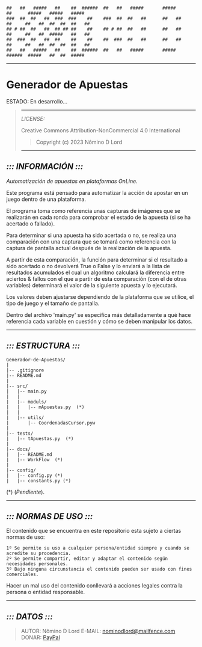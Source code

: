 ```
##   ##   #####   ##    ##  ######  ##   ##   #####       #####        ##      #####   #####   #####  
###  ##  ##   ##  ###  ###    ##    ###  ##  ##   ##      ##   ##      ##     ##   ##  ##  ##  ##   ##
## # ##  ##   ##  ## ## ##    ##    ## # ##  ##   ##      ##   ##      ##     ##   ##  #####   ##   ##
##  ###  ##   ##  ##    ##    ##    ##  ###  ##   ##      ##   ##      ##     ##   ##  ##  ##  ##   ##
##   ##   #####   ##    ##  ######  ##   ##   #####       #####        ######  #####   ##  ##  #####  
```
---

# Generador de Apuestas

ESTADO: En desarrollo...

> ---
> *LICENSE:*
>
> Creative Commons Attribution-NonCommercial 4.0 International
> > Copyright (c) 2023 Nômino D Lord
>
> ---

## ***::: INFORMACIÓN :::***

*Automatización de apuestas en plataformas OnLine.*

Este programa está pensado para automatizar la acción de apostar en un juego dentro de una plataforma.

El programa toma como referencia unas capturas de imágenes que se realizarán en cada ronda para comprobar el
estado de la apuesta (si se ha acertado o fallado).

Para determinar si una apuesta ha sido acertada o no, se realiza una comparación con una captura que se tomará
como referencia con la captura de pantalla actual después de la realización de la apuesta.

A partir de esta comparación, la función para determinar si el resultado a sido acertado o no devolverá True o
False y lo enviará a la lista de resultados acumulados el cual un algoritmo calculará la diferencia entre
aciertos & fallos con el que a partir de esta comparación (con el de otras variables) determinará el valor
de la siguiente apuesta y lo ejecutará.

Los valores deben ajustarse dependiendo de la plataforma que se utilice, el tipo de juego y el tamaño de pantalla.

Dentro del archivo 'main.py' se especifica más detalladamente a qué hace referencia cada variable en cuestión y
cómo se deben manipular los datos.

---

## ***::: ESTRUCTURA :::***
```
Generador-de-Apuestas/
|
|-- .gitignore
|-- README.md
|
|-- src/
|   |-- main.py
|   |
|   |-- moduls/
|   |   |-- mApuestas.py  (*)
|   |
|   |-- utils/
|       |-- CoordenadasCursor.pyw
|
|-- tests/
|   |-- tApuestas.py  (*)
|
|-- docs/
|   |-- README.md
|   |-- WorkFlow  (*)
|
|-- config/
|   |-- config.py (*)
|   |-- constants.py (*)
```
 \(*) (*Pendiente*).

---

## ***::: NORMAS DE USO :::***

El contenido que se encuentra en este repositorio esta sujeto a ciertas normas de uso:

```License
1º Se permite su uso a cualquier persona/entidad siempre y cuando se acredite su procedencia.
2º Se permite compartir, editar y adaptar el contenido según necesidades personales.
3º Bajo ninguna circunstancia el contenido pueden ser usado con fines comerciales.
```

Hacer un mal uso del contenido conllevará a acciones legales contra la persona o entidad responsable.

---

## ***::: DATOS :::***

> AUTOR: Nômino D Lord
> E-MAIL: nominodlord@mailfence.com
> DONAR: [PayPal](https://www.paypal.com/donate/?hosted_button_id=V7JFQBUUK5ZYA)
